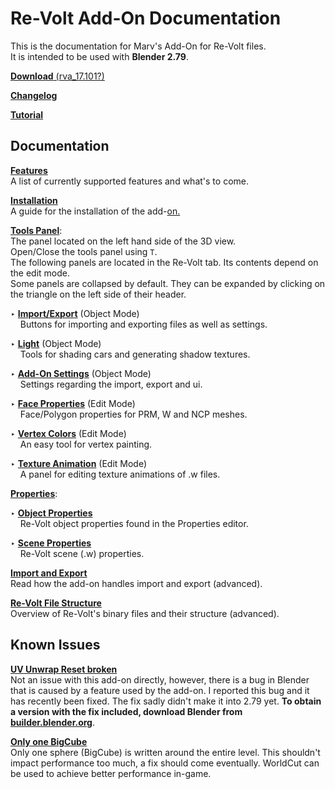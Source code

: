 # Re-Volt Add-On Documentation

This is the documentation for Marv's Add-On for Re-Volt files.  
It is intended to be used with **Blender 2.79**.

[**Download** (rva_17.101?)](https://github.com/Yethiel/re-volt-addon/releases/tag/rva_17.101?)

[**Changelog**](changelog/index.html)

[**Tutorial**](http://learn.re-volt.io)

## Documentation

[**Features**](features/index.html)  
A list of currently supported features and what's to come.

[**Installation**](installation/index.html)  
A guide for the installation of the add-<u>on.</u>

<u>**Tools Panel**</u>:  
The panel located on the left hand side of the 3D view.  
Open/Close the tools panel using `T`.  
The following panels are located in the Re-Volt tab. Its contents depend on the edit mode.  
Some panels are collapsed by default. They can be expanded by clicking on the triangle on the left side of their header.

‣ [**Import/Export**](tools-panel-io/index.html) (Object Mode)  
&nbsp;&nbsp;&nbsp;&nbsp;Buttons for importing and exporting files as well as settings.

‣ [**Light**](tools-panel-light/index.html) (Object Mode)  
&nbsp;&nbsp;&nbsp;&nbsp;Tools for shading cars and generating shadow textures.

‣ [**Add-On Settings**](tools-panel-settings/index.html) (Object Mode)  
&nbsp;&nbsp;&nbsp;&nbsp;Settings regarding the import, export and ui.

‣ [**Face Properties**](tools-panel-faceprops/index.html) (Edit Mode)  
&nbsp;&nbsp;&nbsp;&nbsp;Face/Polygon properties for PRM, W and NCP meshes.

‣ [**Vertex Colors**](tools-panel-vcol/index.html) (Edit Mode)  
&nbsp;&nbsp;&nbsp;&nbsp;An easy tool for vertex painting.

‣ [**Texture Animation**](tools-panel-texanim/index.html) (Edit Mode)  
&nbsp;&nbsp;&nbsp;&nbsp;A panel for editing texture animations of .w files.

<u>**Properties**</u>:

‣ [**Object Properties**](object-properties/index.html)  
&nbsp;&nbsp;&nbsp;&nbsp;Re-Volt object properties found in the Properties editor.

‣ [**Scene Properties**](scene-properties/index.html)  
&nbsp;&nbsp;&nbsp;&nbsp;Re-Volt scene (.w) properties.

[**Import and Export**](import-export/index.html)  
Read how the add-on handles import and export (advanced).

[**Re-Volt File Structure**](structure/index.html)  
Overview of Re-Volt's binary files and their structure (advanced).

## Known Issues

**<u>UV Unwrap Reset broken</u>**  
Not an issue with this add-on directly, however, there is a bug in Blender that is caused by a feature used by the add-on. I reported this bug and it has recently been fixed. The fix sadly didn't make it into 2.79 yet. **To obtain a version with the fix included, download Blender from [builder.blender.org](http://builder.blender.org)**.

**<u>Only one BigCube</u>**  
Only one sphere (BigCube) is written around the entire level. This shouldn't impact performance too much, a fix should come eventually. WorldCut can be used to achieve better performance in-game.